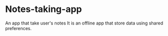 # Notes-taking-app
An app that take user's notes
It is an offline app that store data using shared preferences.
